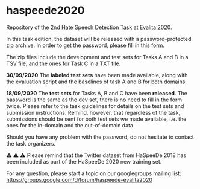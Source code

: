 # haspeede2020
Repository of the [2nd Hate Speech Detection Task](http://www.di.unito.it/~tutreeb/haspeede-evalita20/index.html#) at [Evalita 2020](http://www.evalita.it/2020).

In this task edition, the dataset will be released with a password-protected zip archive. In order to get the password, please fill in this [form](https://forms.gle/BJQy6ciiXXtPCCJdA).

The zip files include the development and test sets for Tasks A and B in a TSV file, and the ones for Task C in a TXT file.

**30/09/2020** The **labeled test sets** have been made available, along with the evaluation script and the baselines of task A and B for both domains. 


**18/09/2020** The **test sets** for Tasks A, B and C have been **released**. The password is the same as the dev set, there is no need to fill in the form twice.
Please refer to the task guidelines for details on the test sets and submission instructions. Remind, however, that regardless of the task, submissions should be sent for both test sets we made available, i.e. the ones for the in-domain and the out-of-domain data.


Should you have any problem with the password, do not hesitate to contact the task organizers.



:warning: :warning: :warning: Please remind that the Twitter dataset from HaSpeeDe 2018 has been included as part of the HaSpeeDe 2020 new training set.


For any question, please start a topic on our googlegroups mailing list: https://groups.google.com/d/forum/haspeede-evalita2020 

